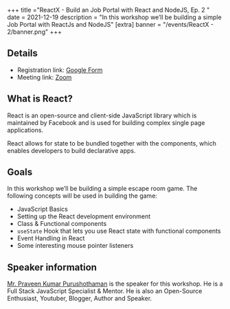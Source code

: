 +++
title ="ReactX - Build an Job Portal with React and NodeJS, Ep. 2 "
date = 2021-12-19
description = "In this workshop we’ll be building a simple Job Portal with ReactJs and NodeJS"
[extra]
banner = "/events/ReactX - 2/banner.png"
+++

## Details

-   Registration link: [Google
    Form](https://www.google.com/url?q=https://docs.google.com/forms/d/e/1FAIpQLSdUFgBIP-B8-sprFmXYsM2Ohnw7jvla0Blzong8LP-oZg0a5A/viewform?vc%3D0%26c%3D0%26w%3D1%26flr%3D0%26usp%3Dmail_form_link&source=gmail&ust=1636656883975000&usg=AFQjCNFVpKTFHqH_OZ-SqAR2_2AkJaVeJg)
-   Meeting link:
    [Zoom](https://zoom.us/j/99390700796?pwd=K2VVZTFiTUtGNEg0NS9jeCt5d2V0QT09)

## What is React?

React is an open-source and client-side JavaScript library which is
maintained by Facebook and is used for building complex single page
applications.

React allows for state to be bundled together with the components, which
enables developers to build declarative apps.

## Goals

In this workshop we’ll be building a simple escape room game. The
following concepts will be used in building the game:

-   JavaScript Basics
-   Setting up the React development environment
-   Class & Functional components
-   `useState` Hook that lets you use React state with functional components
-   Event Handling in React
-   Some interesting mouse pointer listeners

## Speaker information

[Mr. Praveen Kumar Purushothaman](https://praveen.science/) is the
speaker for this workshop. He is a Full Stack JavaScript Specialist &
Mentor. He is also an Open-Source Enthusiast, Youtuber, Blogger, Author
and Speaker.
